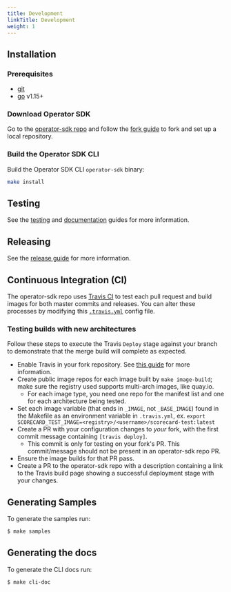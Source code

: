 ```yaml
---
title: Development
linkTitle: Development
weight: 1
---
```


## Installation

### Prerequisites

- [git][git-tool]
- [go][go-tool] v1.15+

### Download Operator SDK

Go to the [operator-sdk repo][repo-sdk] and follow the [fork guide][fork-guide] to fork and set up a local repository.

### Build the Operator SDK CLI

Build the Operator SDK CLI `operator-sdk` binary:

```sh
make install
```

## Testing

See the [testing][dev-testing] and [documentation][dev-docs] guides for more information.

## Releasing

See the [release guide][dev-release] for more information.

## Continuous Integration (CI)

The operator-sdk repo uses [Travis CI][travis] to test each pull request and build images for both master commits
and releases. You can alter these processes by modifying this [`.travis.yml`][travis.yml] config file.

### Testing builds with new architectures

Follow these steps to execute the Travis `Deploy` stage against your branch
to demonstrate that the merge build will complete as expected.

- Enable Travis in your fork repository. See [this guide][travis-setup] for more information.
- Create public image repos for each image built by `make image-build`; make sure the registry used supports
multi-arch images, like quay.io.
  - For each image type, you need one repo for the manifest list and one for each architecture being tested.
- Set each image variable (that ends in `_IMAGE`, not `_BASE_IMAGE`) found in the Makefile
as an environment variable in `.travis.yml`, ex. `export SCORECARD_TEST_IMAGE=<registry>/<username>/scorecard-test:latest`
- Create a PR with your configuration changes to _your_ fork, with the first commit message containing
`[travis deploy]`.
  - This commit is only for testing on your fork's PR. This commit/message should not be present in an operator-sdk
  repo PR.
- Ensure the image builds for that PR pass.
- Create a PR to the operator-sdk repo with a description containing a link to the Travis build page
showing a successful deployment stage with your changes.

## Generating Samples

To generate the samples run:

```sh
$ make samples
```

## Generating the docs

To generate the CLI docs run:

```sh
$ make cli-doc
```

[git-tool]:https://git-scm.com/downloads
[go-tool]:https://golang.org/dl/
[repo-sdk]:https://github.com/operator-framework/operator-sdk
[fork-guide]:https://help.github.com/en/articles/fork-a-repo
[dev-testing]: /docs/contribution-guidelines/testing
[dev-docs]: /docs/contribution-guidelines/documentation
[dev-release]: /docs/contribution-guidelines/releasing
[travis]: https://docs.travis-ci.com/
[travis.yml]: https://github.com/operator-framework/operator-sdk/blob/v1.1.x/.travis.yml
[travis-setup]: https://docs.travis-ci.com/user/tutorial/#to-get-started-with-travis-ci-using-github
